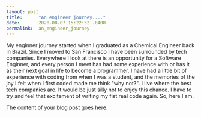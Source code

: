 ```yaml
---
layout: post
title:      "An engineer journey...."
date:       2020-08-07 15:22:32 -0400
permalink:  an_engineer_journey
---
```




My enginner journey started when I graduated as a Chemical Engineer back in Brazil. Since I moved to San Francisco I have been surrounded by tech companies. Everywhere I look at there is an opportunity for a Software Enginner, and every person I meet has had some experience with or has it as their next goal in life to become a programmer. 
I have had a little bit of experience with coding from when I was a student, and the memories of the joy I felt when I first coded made me think "why not?".
I live where the best tech companies are. It would be just silly not to enjoy this chance. I have to try and feel that excitement of writing my fist real code again. So, here I am. 

The content of your blog post goes here.

